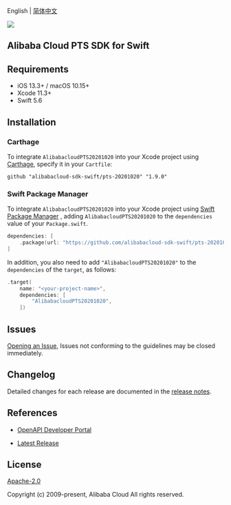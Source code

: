 English | [简体中文](README-CN.md)

![](https://aliyunsdk-pages.alicdn.com/icons/AlibabaCloud.svg)

## Alibaba Cloud PTS SDK for Swift

## Requirements

- iOS 13.3+ / macOS 10.15+
- Xcode 11.3+
- Swift 5.6

## Installation

### Carthage

To integrate `AlibabacloudPTS20201020` into your Xcode project using [Carthage](https://github.com/Carthage/Carthage), specify it in your `Cartfile`:

```ogdl
github "alibabacloud-sdk-swift/pts-20201020" "1.9.0"
```

### Swift Package Manager

To integrate `AlibabacloudPTS20201020` into your Xcode project using [Swift Package Manager](https://swift.org/package-manager/) , adding `AlibabacloudPTS20201020` to the `dependencies` value of your `Package.swift`.

```swift
dependencies: [
    .package(url: "https://github.com/alibabacloud-sdk-swift/pts-20201020.git", from: "1.9.0")
]
```

In addition, you also need to add `"AlibabacloudPTS20201020"` to the `dependencies` of the `target`, as follows:

```swift
.target(
    name: "<your-project-name>",
    dependencies: [
        "AlibabacloudPTS20201020",
    ])
```

## Issues

[Opening an Issue](https://github.com/alibabacloud-sdk-swift/pts-20201020/issues/new), Issues not conforming to the guidelines may be closed immediately.

## Changelog

Detailed changes for each release are documented in the [release notes](./ChangeLog.txt).

## References

* [OpenAPI Developer Portal](https://next.api.alibabacloud.com/home)
- [Latest Release](https://github.com/alibabacloud-sdk-swift/pts-20201020)

## License

[Apache-2.0](http://www.apache.org/licenses/LICENSE-2.0)

Copyright (c) 2009-present, Alibaba Cloud All rights reserved.
